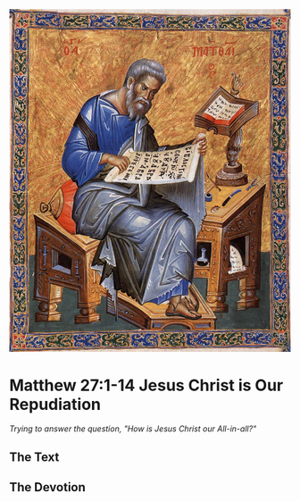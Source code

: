 <img class="intro-right" src="../images/art-matthew.jpg">

# Matthew 27:1-14 Jesus Christ is Our Repudiation

*Trying to answer the question, "How is Jesus Christ our All-in-all?"*

## The Text

## The Devotion